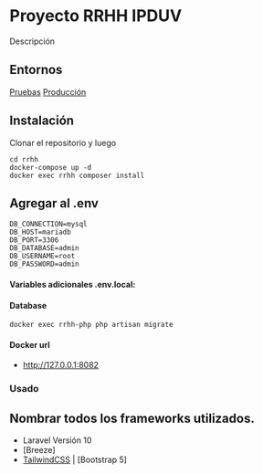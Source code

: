 # Proyecto RRHH IPDUV
Descripción


## Entornos


[Pruebas](http://url-prueba.chaco.gob.ar/)
[Producción](https://url.chaco.gob.ar/)




## Instalación


Clonar el repositorio y luego


```console
cd rrhh
docker-compose up -d
docker exec rrhh composer install
```

## Agregar al .env

```console
DB_CONNECTION=mysql
DB_HOST=mariadb
DB_PORT=3306
DB_DATABASE=admin
DB_USERNAME=root
DB_PASSWORD=admin
```


#### Variables adicionales .env.local:


#### Database


```console
docker exec rrhh-php php artisan migrate
```


#### Docker url
   * http://127.0.0.1:8082


### Usado
## Nombrar todos los frameworks utilizados.
- Laravel Versión 10
- [Breeze]
- [TailwindCSS](https://tailwindcss.com/) | [Bootstrap 5] 
